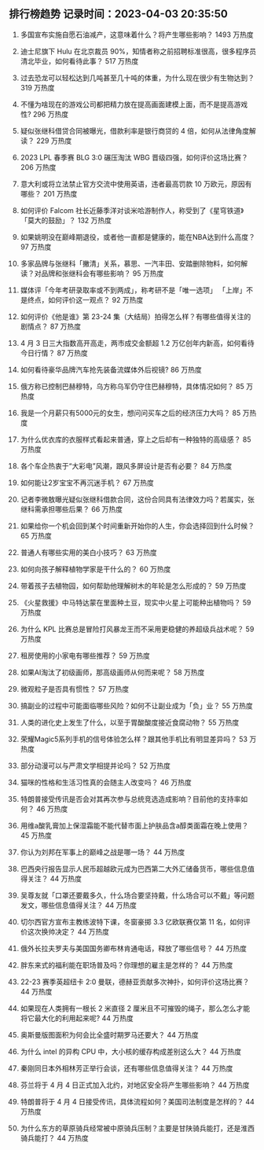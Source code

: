 
## 排行榜趋势 记录时间：2023-04-03 20:35:50
  
  1. 多国宣布实施自愿石油减产，这意味着什么？将产生哪些影响？ 1493 万热度
    
  2. 迪士尼旗下 Hulu 在北京裁员 90%，知情者称之前招聘标准很高，很多程序员清北毕业，如何看待此事？ 517 万热度
    
  3. 过去恐龙可以轻松达到几吨甚至几十吨的体重，为什么现在很少有生物达到？ 319 万热度
    
  4. 不懂为啥现在的游戏公司都把精力放在提高画面建模上面，而不是提高游戏性? 296 万热度
    
  5. 疑似张继科借贷合同被曝光，借款利率是银行商贷的 4 倍，如何从法律角度解读？ 229 万热度
    
  6. 2023 LPL 春季赛 BLG 3:0 碾压淘汰 WBG 晋级四强，如何评价这场比赛？ 206 万热度
    
  7. 意大利或将立法禁止官方交流中使用英语，违者最高罚款 10 万欧元，原因有哪些？ 201 万热度
    
  8. 如何评价 Falcom 社长近藤季洋对谈米哈游制作人，称受到了《星穹铁道》「莫大的鼓励」？ 132 万热度
    
  9. 如果姚明没在巅峰期退役，或者他一直都是健康的，能在NBA达到什么高度？ 97 万热度
    
  10. 多家品牌与张继科「撇清」关系，慕思、一汽丰田、安踏删除物料，如何解读？对品牌和张继科会有哪些影响？ 95 万热度
    
  11. 媒体评「今年考研录取率或不到两成」，称考研不是「唯一选项」 「上岸」不是终点，如何评价这一观点？ 92 万热度
    
  12. 如何评价《他是谁》第 23-24 集（大结局）拍得怎么样？有哪些值得关注的剧情点？ 87 万热度
    
  13. 4 月 3 日三大指数高开高走，两市成交金额超 1.2 万亿创年内新高，如何看待今日行情？ 87 万热度
    
  14. 如何看待豪华品牌汽车抢先装备流媒体外后视镜? 86 万热度
    
  15. 俄方称已控制巴赫穆特，乌方称乌军仍守住巴赫穆特，具体情况如何？ 85 万热度
    
  16. 我是一个月薪只有5000元的女生，想问问买车之后的经济压力大吗？ 85 万热度
    
  17. 为什么优衣库的衣服样式看起来普通，穿上之后却有一种独特的高级感？ 85 万热度
    
  18. 各个车企热衷于“大彩电”风潮，跟风多屏设计是否有必要？ 84 万热度
    
  19. 如何能让2岁宝宝不再沉迷手机？ 67 万热度
    
  20. 记者李微敖曝光疑似张继科借款合同，这份合同具有法律效力吗？若属实，张继科需承担哪些后果？ 66 万热度
    
  21. 如果给你一个机会回到某个时间重新开始你的人生，你会选择回到什么时候？ 65 万热度
    
  22. 普通人有哪些实用的美白小技巧？ 63 万热度
    
  23. 如何向孩子解释植物学家是干什么的？ 60 万热度
    
  24. 带着孩子去植物园，如何帮助他理解树木的年轮是怎么形成的？ 59 万热度
    
  25. 《火星救援》中马特达蒙在里面种土豆，现实中火星上可能种出植物吗？ 59 万热度
    
  26. 为什么 KPL 比赛总是冒险打风暴龙王而不采用更稳健的养超级兵战术呢？ 59 万热度
    
  27. 租房使用的小家电有哪些推荐？ 59 万热度
    
  28. 如果AI淘汰了初级画师，那高级画师从何而来呢？ 58 万热度
    
  29. 微观粒子是否具有惯性？ 57 万热度
    
  30. 搞副业的过程中可能面临哪些风险？如何不让副业成为「负」业？ 55 万热度
    
  31. 人类的进化史上发生了什么，以至于胃酸酸度接近食腐动物？ 55 万热度
    
  32. 荣耀Magic5系列手机的信号体验怎么样？跟其他手机比有明显差异吗？ 53 万热度
    
  33. 部分动漫可以与严肃文学相提并论吗？ 52 万热度
    
  34. 猫咪的性格和生活习性真的会随主人改变吗？ 46 万热度
    
  35. 特朗普接受传讯是否会对其再次参与总统竞选造成影响？目前他的支持率如何？ 46 万热度
    
  36. 用维a酸乳膏加上保湿霜能不能代替市面上护肤品含a醇类面霜在晚上使用？ 45 万热度
    
  37. 你认为刘邦在军事上的巅峰之战是哪一场？ 44 万热度
    
  38. 巴西央行报告显示人民币超越欧元成为巴西第二大外汇储备货币，哪些信息值得关注？ 44 万热度
    
  39. 吴尊友就「口罩还要戴多久，什么场合要坚持戴，什么场合可以不戴」等问题发文，哪些信息值得关注？ 44 万热度
    
  40. 切尔西官方宣布主教练波特下课，冬窗豪掷 3.3 亿欧联赛仅第 11 名，如何评价这次换帅决定？ 44 万热度
    
  41. 俄外长拉夫罗夫与美国国务卿布林肯通电话，释放了哪些信号？ 44 万热度
    
  42. 胖东来式的福利能在职场普及吗？你理想的雇主是怎样的？ 44 万热度
    
  43. 22-23 赛季英超纽卡 2:0 曼联，德赫亚贡献多次神扑，如何评价这场比赛？ 44 万热度
    
  44. 如果现在人类拥有一根长 2 米直径 2 厘米且不可摧毁的绳子，那么怎么才能将它最大化的利用起来呢? 44 万热度
    
  45. 奥斯曼版图面积为何会比全盛时期罗马还要大？ 44 万热度
    
  46. 为什么 intel 的异构 CPU 中，大小核的缓存构成差别这么大？ 44 万热度
    
  47. 秦刚同日本外相林芳正举行会谈，还有哪些信息值得关注？ 44 万热度
    
  48. 芬兰将于 4 月 4 日正式加入北约，对地区安全将产生哪些影响？ 44 万热度
    
  49. 特朗普将于 4 月 4 日接受传讯，具体流程如何？美国司法制度是怎样的？ 44 万热度
    
  50. 为什么东方的草原骑兵经常被中原骑兵压制？主要是甘陕骑兵能打，还是淮西骑兵能打？ 44 万热度
    